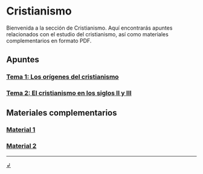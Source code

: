 # Cristianismo

Bienvenida a la sección de Cristianismo. Aquí encontrarás apuntes relacionados con el estudio del cristianismo, así como materiales complementarios en formato PDF.

## Apuntes

### [Tema 1: Los orígenes del cristianismo](/cristianismo/apuntes/crmo_t1.md)
### [Tema 2: El cristianismo en los siglos II y III](/cristianismo/apuntes/crmo_t2.md)

## Materiales complementarios

### [Material 1](materiales/material1.pdf)
### [Material 2](materiales/material2.pdf)
---

[↲](../)
